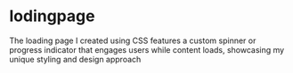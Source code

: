 # lodingpage
The loading page I created using CSS features a custom spinner or progress indicator that engages users while content loads, showcasing my unique styling and design approach
